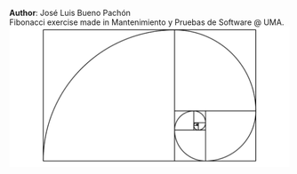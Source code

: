 **Author**: José Luis Bueno Pachón <br>
Fibonacci exercise made in Mantenimiento y Pruebas de Software @ UMA.
![](src/main/resources/fib_seq.png)
